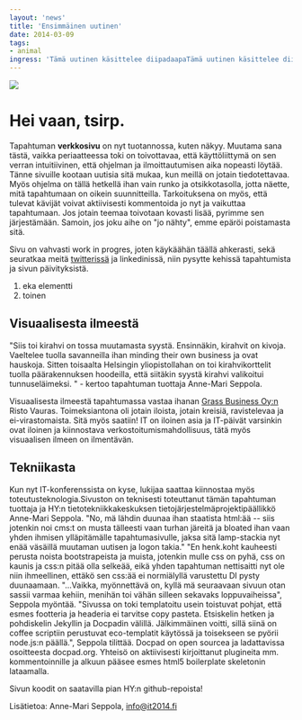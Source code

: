 ```yaml
---
layout: 'news'
title: 'Ensimmäinen uutinen'
date: 2014-03-09
tags: 
- animal
ingress: 'Tämä uutinen käsittelee diipadaapaTämä uutinen käsittelee diipadaapaTämä uutinen käsittelee diipadaapaTämä uutinen käsittelee diipadaapaTämä uutinen käsittelee diipadaapaTämä uutinen käsittelee diipadaapaTämä uutinen käsittelee diipadaapaTämä uutinen käsittelee diipadaapaTämä uutinen käsittelee diipadaapaTämä uutinen käsittelee diipadaapaTämä uutinen käsittelee diipadaapaTämä uutinen käsittelee diipadaapaTämä uutinen käsittelee diipadaapa'
---
```

<img class="nostokuva" src="../images/newsimages/ensimmainen-uutinen.png">

Hei vaan, tsirp.
==========

Tapahtuman **verkkosivu** on nyt tuotannossa, kuten näkyy. Muutama sana tästä, vaikka periaatteessa toki on toivottavaa, että käyttöliittymä on sen verran intuitiivinen, että ohjelman ja ilmoittautumisen aika nopeasti löytää. Tänne sivuille kootaan uutisia sitä mukaa, kun meillä on jotain tiedotettavaa. Myös ohjelma on tällä hetkellä ihan vain runko ja otsikkotasolla, jotta näette, mitä tapahtumaan on oikein suunnitteilla. Tarkoituksena on myös, että tulevat kävijät voivat aktiivisesti kommentoida jo nyt ja vaikuttaa tapahtumaan. Jos jotain teemaa toivotaan kovasti lisää, pyrimme sen järjestämään. Samoin, jos joku aihe on "jo nähty",  emme epäröi poistamasta sitä. 

Sivu on vahvasti work in progres, joten käykäähän täällä ahkerasti, sekä seuratkaa meitä [twitterissä](https://twitter.com/itp2014) ja linkedinissä, niin pysytte kehissä tapahtumista ja sivun päivityksistä. 
1. eka elementti
2. toinen

## Visuaalisesta ilmeestä

"Siis toi kirahvi on tossa muutamasta syystä. Ensinnäkin, kirahvit on kivoja. Vaeltelee tuolla savanneilla ihan minding their own business ja ovat hauskoja. Sitten toisaalta Helsingin yliopistollahan on toi kirahvikorttelit tuolla päärakennuksen hoodeilla, että siitäkin syystä kirahvi valikoitui tunnuseläimeksi. " - kertoo tapahtuman tuottaja Anne-Mari Seppola.

Visuaalisesta ilmeestä tapahtumassa vastaa ihanan [Grass Business Oy:n](http://www.grass.fi/) Risto Vauras. Toimeksiantona oli jotain iloista, jotain kreisiä, ravistelevaa ja ei-virastomaista. Sitä myös saatiin! IT on iloinen asia ja IT-päivät varsinkin ovat iloinen ja kiinnostava verkostoitumismahdollisuus, tätä myös visuaalisen ilmeen on ilmentävän.

## Tekniikasta

Kun nyt IT-konferenssista on kyse, lukijaa saattaa kiinnostaa myös toteutusteknologia.Sivuston on teknisesti toteuttanut tämän tapahtuman tuottaja ja HY:n tietotekniikkakeskuksen tietojärjestelmäprojektipäällikkö Anne-Mari Seppola. 
"No, mä lähdin duunaa ihan staatista html:ää -- siis jotenkin noi cms:t on musta tälleesti vaan  turhan järeitä ja bloated ihan vaan yhden ihmisen ylläpitämälle tapahtumasivulle, jaksa sitä lamp-stackia nyt enää väsäillä muutaman uutisen ja logon takia."
"En henk.koht kauheesti perusta noista bootstrapeista ja muista, jotenkin mulle css on pyhä, css on kaunis ja css:n pitää olla selkeää, eikä yhden tapahtuman nettisaitti nyt ole niin ihmeellinen, ettäkö sen css:ää ei normiälyllä varustettu DI pysty duunaamaan. "...Vaikka, myönnettävä on, kyllä mä seuraavaan sivuun otan sassii varmaa kehiin, menihän toi vähän silleen sekavaks loppuvaiheissa", Seppola myöntää. 
"Sivussa on toki templatoitu usein toistuvat pohjat, että esmes footteria ja headeria ei tarvitse copy pasteta. Etsiskelin hetken ja pohdiskelin Jekyllin ja Docpadin välillä. Jälkimmäinen voitti, sillä siinä on coffee scriptiin perustuvat eco-templatit käytössä ja toisekseen se pyörii node.js:n päällä.", Seppola tilittää. Docpad on open sourcea ja ladattavissa osoitteesta docpad.org. Yhteisö on aktiivisesti kirjoittanut plugineita mm. kommentoinnille ja alkuun pääsee esmes html5 boilerplate skeletonin lataamalla. 

Sivun koodit on saatavilla pian HY:n github-repoista! 

Lisätietoa: Anne-Mari Seppola, info@it2014.fi

